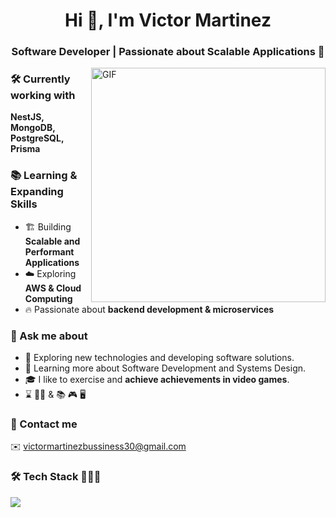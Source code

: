 <h1 align="center"> Hi 👋, I'm Victor Martinez </h1>
<h3 align="center">Software Developer | Passionate about Scalable Applications 🚀</h3>
<!--Intro start-->
<img align="right" alt="GIF" height="375px" src="https://miro.medium.com/v2/resize:fit:640/1*MwSdCm7vhPZbs2EZ71lY7w.gif" />

<!--Intro end-->

### 🛠 Currently working with  
**NestJS, MongoDB, PostgreSQL, Prisma**

### 📚 Learning & Expanding Skills  
- 🏗 Building **Scalable and Performant Applications**  
- ☁️ Exploring **AWS & Cloud Computing**  
- 🔥 Passionate about **backend development & microservices**  

### 💬 Ask me about  
- 🤔 Exploring new technologies and developing software solutions.
- 📖 Learning more about Software Development and Systems Design.
- 🎓 I like to exercise and **achieve achievements in video games**.
- ⌛️ 🏋️‍♂️ &  📚 🎮 🖥️

### 📩 Contact me  
✉️ victormartinezbussiness30@gmail.com  

### 🛠 Tech Stack 👨🏻‍💻
<!--h1 without bottom border-->

<!--tech stack icons-->
<p align="left">
  <a href="https://skillicons.dev">
    <img src="https://skillicons.dev/icons?i=nestjs,git,rabbitmq,aws,sqlite,jest,docker,express,sequelize,js,redis,mongodb,nginx,mysql,nodejs,kubernetes,supabase,googlecloud,postman,postgresql,npm,prisma,ts,vscode&perline=12" />
  </a>
</p>

